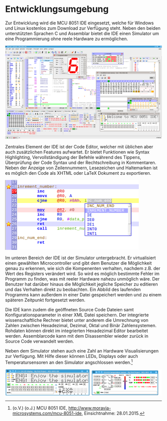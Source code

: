 # Entwicklungsumgebung #

Zur Entwicklung wird die MCU 8051 IDE eingesetzt, welche für Windows und Linux kostenlos zum Download zur Verfügung steht. Neben den beiden unterstützten Sprachen C und Assemblar bietet die IDE einen Simulator um eine Programmierung ohne reele Hardware zu ermöglichen. 

![MCU 8051 IDE](images/mcu8051ide_screenshot.png "Übersicht der MCU 8051 IDE")

Zentrales Element der IDE ist der Code Editor, welcher mit üblichen aber auch zusätzlichen Features aufwartet. Er bietet Funktionen wie Syntax Highlighting, Vervollständigung der Befehle während des Tippens, Überprüfung der Code Syntax und der Rechtschreibung in Kommentaren. Neben der Anzeige von Zeilennummern, Lesezeichen und Haltemarken ist es möglich den Code als XHTML oder LaTeX Dokument zu exportieren.

![MCU 8051 IDE Editor](images/ide-editor.png "Code Editor der MCU 8051 IDE")

Im unteren Bereich der IDE ist der Simulator untergebracht. Er virtualisiert einen gewählten Microcontroller und gibt dem Benutzer die Möglichkeit genau zu erkennen, wie sich die Kompenenten verhalten, nachdem z.B. der Wert des Registers verändert wird. So wird es möglich bestimmte Fehler im Programm zu finden, was mit reeler Hardware nahezu unmöglich wäre. Der Benutzer hat darüber hinaus die Möglichkeit jegliche Speicher zu editieren und das Verhalten direkt zu beobachten. Ein Abbild des laufenden Programms kann außerdem in einer Datei gespeichert werden und zu einem späteren Zeitpunkt fortgesetzt werden.

Die IDE kann zudem die geöffneten Source Code Dateien samt Konfigurationsparameter in einer XML Datei speichern. Der integrierte wissenschaftliche Rechner bietet unter anderem die Umrechnung von Zahlen zwischen Hexadezimal, Dezimal, Oktal und Binär Zahlensystemen. Rohdaten können direkt im integrierten Hexadezimal Editor bearbeitet werden. Assemblarcode kann mit dem Disassembler wieder zurück in Source Code verwandelt werden. 

Neben dem Simulator stehen auch eine Zahl an Hardware Visualisierungen zur Verfügung. Mit Hilfe dieser können LEDs, Displays oder auch Temperatursensoren an den Simulator angschlossen werden.[^MCU-IDE]

![MCU 8051 IDE Hardware Visualisierung](images/display-temp.png "LCD Display und Temperatur Sensor Visualisierung")

[^MCU-IDE]: (o.V.) (o.J.) MCU 8051 IDE, http://www.moravia-microsystems.com/mcu-8051-ide, Einsichtnahme: 28.01.2015.


